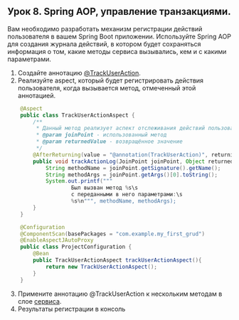 ## Урок 8. Spring AOP, управление транзакциями.

Вам необходимо разработать механизм регистрации действий пользователя в вашем Spring Boot приложении. Используйте Spring AOP
для создания журнала действий, в котором будет сохраняться информация о том, какие методы сервиса вызывались, кем и с какими параметрами.

1. Создайте аннотацию 
[@TrackUserAction](https://github.com/UrijVig/spring/blob/master/sem02/HW_02/my_first_grud/src/main/java/com/example/my_first_grud/aspect/TrackUserAction.java).
2. Реализуйте aspect, который будет регистрировать действия пользователя, когда вызывается метод, отмеченный этой аннотацией.
~~~java
    @Aspect
    public class TrackUserActionAspect {
        /**
         * Данный метод реализует аспект отслеживания действий пользователя на странице и вывода данных в консоль
         * @param joinPoint - использованный метод
         * @param returnedValue - возвращённое значение
         */
        @AfterReturning(value = "@annotation(TrackUserAction)", returning = "returnedValue")
        public void trackActionLog(JoinPoint joinPoint, Object returnedValue){
            String methodName = joinPoint.getSignature().getName();
            String methodArgs = joinPoint.getArgs()[0].toString();
            System.out.printf("""
                    Был вызван метод %s\s
                    с переданными в него параметрами:\s
                    %s%n""", methodName, methodArgs);
        }
    }

    @Configuration
    @ComponentScan(basePackages = "com.example.my_first_grud")
    @EnableAspectJAutoProxy
    public class ProjectConfiguration {
        @Bean
        public TrackUserActionAspect trackUserActionAspect(){
            return new TrackUserActionAspect();
        }
    }
~~~
3. Примените аннотацию @TrackUserAction к нескольким методам в слое [сервиса](https://github.com/UrijVig/spring/blob/master/sem02/HW_02/my_first_grud/src/main/java/com/example/my_first_grud/service/imp/UserService.java).
4. Результаты регистрации в консоль